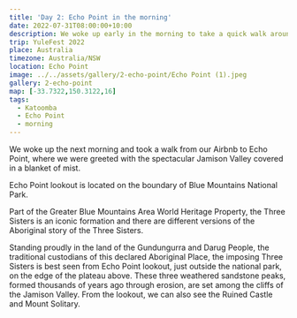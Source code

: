 ```yaml
---
title: 'Day 2: Echo Point in the morning'
date: 2022-07-31T08:00:00+10:00
description: We woke up early in the morning to take a quick walk around Echo Point.
trip: YuleFest 2022
place: Australia
timezone: Australia/NSW
location: Echo Point
image: ../../assets/gallery/2-echo-point/Echo Point (1).jpeg
gallery: 2-echo-point
map: [-33.7322,150.3122,16]
tags:
  - Katoomba
  - Echo Point
  - morning
---
```

We woke up the next morning and took a walk from our Airbnb to Echo Point, where we were greeted with the spectacular Jamison Valley covered in a blanket of mist.

Echo Point lookout is located on the boundary of Blue Mountains National Park.

Part of the Greater Blue Mountains Area World Heritage Property, the Three Sisters is an iconic formation and there are different versions of the Aboriginal story of the Three Sisters.

Standing proudly in the land of the Gundungurra and Darug People, the traditional custodians of this declared Aboriginal Place, the imposing Three Sisters is best seen from Echo Point lookout, just outside the national park, on the edge of the plateau above. These three weathered sandstone peaks, formed thousands of years ago through erosion, are set among the cliffs of the Jamison Valley. From the lookout, we can also see the Ruined Castle and Mount Solitary.
